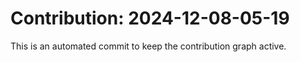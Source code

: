# Contribution: 2024-12-08-05-19
This is an automated commit to keep the contribution graph active.
